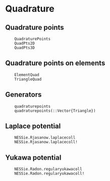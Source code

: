 # Quadrature

## Quadrature points
```@docs
    QuadraturePoints
    QuadPts2D
    QuadPts3D
```

## Quadrature points on elements
```@docs
    ElementQuad
    TriangleQuad
```

## Generators
```@docs
    quadraturepoints
    quadraturepoints(::Vector{Triangle})
```

## Laplace potential
```@docs
    NESSie.Rjasanow.laplacecoll
    NESSie.Rjasanow.laplacecoll!
```

## Yukawa potential
```@docs
    NESSie.Radon.regularyukawacoll
    NESSie.Radon.regularyukawacoll!
```
